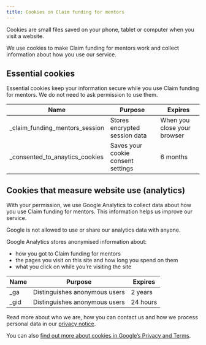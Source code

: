 ```yaml
---
title: Cookies on Claim funding for mentors
---
```


Cookies are small files saved on your phone, tablet or computer when you visit a website.

We use cookies to make Claim funding for mentors work and collect information about how you use our service.

## Essential cookies

Essential cookies keep your information secure while you use Claim funding for mentors. We do not need to ask permission to use them.

|Name|Purpose|Expires|
|---|---|---|
|\_claim\_funding\_mentors\_session|Stores encrypted session data|When you close your browser|
|\_consented\_to\_anaytics\_cookies|Saves your cookie consent settings|6 months|

## Cookies that measure website use (analytics)

With your permission, we use Google Analytics to collect data about how you use Claim funding for mentors. This information helps us improve our service.

Google is not allowed to use or share our analytics data with anyone.

Google Analytics stores anonymised information about:

- how you got to Claim funding for mentors
- the pages you visit on this site and how long you spend on them
- what you click on while you’re visiting the site

|Name|Purpose|Expires|
|---|---|---|
|\_ga|Distinguishes anonymous users|2 years|
|\_gid|Distinguishes anonymous users|24 hours|

Read more about who we are, how you can contact us and how we process personal data in our [privacy notice](/privacy).

You can also [find out more about cookies in Google’s Privacy and Terms](https://policies.google.com/technologies/cookies?hl=en-US#types-of-cookies).
